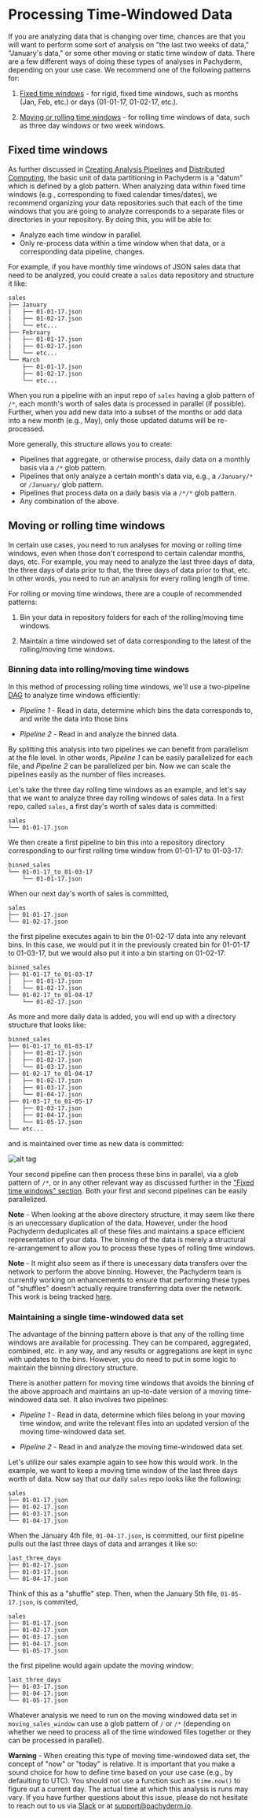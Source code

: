 # Processing Time-Windowed Data

If you are analyzing data that is changing over time, chances are that you will want to perform some sort of analysis on "the last two weeks of data," "January's data," or some other moving or static time window of data.  There are a few different ways of doing these types of analyses in Pachyderm, depending on your use case.  We recommend one of the following patterns for:

1. [Fixed time windows](#fixed-time-windows) - for rigid, fixed time windows, such as months (Jan, Feb, etc.) or days (01-01-17, 01-02-17, etc.).

2. [Moving or rolling time windows](#moving-or-rolling-time-windows) - for rolling time windows of data, such as three day windows or two week windows. 

## Fixed time windows

As further discussed in [Creating Analysis Pipelines](http://docs.pachyderm.io/en/latest/fundamentals/creating_analysis_pipelines.html) and [Distributed Computing](http://docs.pachyderm.io/en/latest/fundamentals/distributed_computing.html), the basic unit of data partitioning in Pachyderm is a "datum" which is defined by a glob pattern. When analyzing data within fixed time windows (e.g., corresponding to fixed calendar times/dates), we recommend organizing your data repositories such that each of the time windows that you are going to analyze corresponds to a separate files or directories in your repository. By doing this, you will be able to:

- Analyze each time window in parallel.
- Only re-process data within a time window when that data, or a corresponding data pipeline, changes.

For example, if you have monthly time windows of JSON sales data that need to be analyzed, you could create a `sales` data repository and structure it like:

```
sales
├── January
|   ├── 01-01-17.json
|   ├── 01-02-17.json
|   └── etc...
├── February
|   ├── 01-01-17.json
|   ├── 01-02-17.json
|   └── etc...
└── March
    ├── 01-01-17.json
    ├── 01-02-17.json
    └── etc...
```

When you run a pipeline with an input repo of `sales` having a glob pattern of `/*`, each month's worth of sales data is processed in parallel (if possible). Further, when you add new data into a subset of the months or add data into a new month (e.g., May), only those updated datums will be re-processed.

More generally, this structure allows you to create:

- Pipelines that aggregate, or otherwise process, daily data on a monthly basis via a `/*` glob pattern.
- Pipelines that only analyze a certain month's data via, e.g., a `/January/*` or `/January/` glob pattern.
- Pipelines that process data on a daily basis via a `/*/*` glob pattern.
- Any combination of the above.

## Moving or rolling time windows

In certain use cases, you need to run analyses for moving or rolling time windows, even when those don't correspond to certain calendar months, days, etc.  For example, you may need to analyze the last three days of data, the three days of data prior to that, the three days of data prior to that, etc.  In other words, you need to run an analysis for every rolling length of time.

For rolling or moving time windows, there are a couple of recommended patterns:

1. Bin your data in repository folders for each of the rolling/moving time windows.

2. Maintain a time windowed set of data corresponding to the latest of the rolling/moving time windows.

### Binning data into rolling/moving time windows

In this method of processing rolling time windows, we'll use a two-pipeline [DAG](http://docs.pachyderm.io/en/latest/fundamentals/creating_analysis_pipelines.html) to analyze time windows efficiently:

- *Pipeline 1* - Read in data, determine which bins the data corresponds to, and write the data into those bins   

- *Pipeline 2* - Read in and analyze the binned data. 

By splitting this analysis into two pipelines we can benefit from parallelism at the file level.  In other words, *Pipeline 1* can be easily parallelized for each file, and *Pipeline 2* can be parallelized per bin. Now we can scale the pipelines easily as the number of files increases.

Let's take the three day rolling time windows as an example, and let's say that we want to analyze three day rolling windows of sales data.  In a first repo, called `sales`, a first day's worth of sales data is committed:

```
sales
└── 01-01-17.json
```

We then create a first pipeline to bin this into a repository directory corresponding to our first rolling time window from 01-01-17 to 01-03-17:

```
binned_sales
└── 01-01-17_to_01-03-17
    └── 01-01-17.json
```

When our next day's worth of sales is committed,

```
sales
├── 01-01-17.json
└── 01-02-17.json
```

the first pipeline executes again to bin the 01-02-17 data into any relevant bins.  In this case, we would put it in the previously created bin for 01-01-17 to 01-03-17, but we would also put it into a bin starting on 01-02-17:

```
binned_sales
├── 01-01-17_to_01-03-17
|   ├── 01-01-17.json
|   └── 01-02-17.json
└── 01-02-17_to_01-04-17
    └── 01-02-17.json
```

As more and more daily data is added, you will end up with a directory structure that looks like:

```
binned_sales
├── 01-01-17_to_01-03-17
|   ├── 01-01-17.json
|   ├── 01-02-17.json
|   └── 01-03-17.json
├── 01-02-17_to_01-04-17
|   ├── 01-02-17.json
|   ├── 01-03-17.json
|   └── 01-04-17.json
├── 01-03-17_to_01-05-17
|   ├── 01-03-17.json
|   ├── 01-04-17.json
|   └── 01-05-17.json
└── etc...
```

and is maintained over time as new data is committed:

![alt tag](time_windows.png)

Your second pipeline can then process these bins in parallel, via a glob pattern of `/*`, or in any other relevant way as discussed further in the ["Fixed time windows" section](#fixed-time-window-directory-structures).  Both your first and second pipelines can be easily parallelized.

**Note** - When looking at the above directory structure, it may seem like there is an uneccessary duplication of the data.  However, under the hood Pachyderm deduplicates all of these files and maintains a space efficient representation of your data.  The binning of the data is merely a structural re-arrangement to allow you to process these types of rolling time windows.  

**Note** - It might also seem as if there is unecessary data transfers over the network to perform the above binning.  However, the Pachyderm team is currently working on enhancements to ensure that performing these types of "shuffles" doesn't actually require transferring data over the network. This work is being tracked [here](https://github.com/pachyderm/pachyderm/issues/1558).

### Maintaining a single time-windowed data set

The advantage of the binning pattern above is that any of the rolling time windows are available for processing.  They can be compared, aggregated, combined, etc. in any way, and any results or aggregations are kept in sync with updates to the bins.  However, you do need to put in some logic to maintain the binning directory structure.  

There is another pattern for moving time windows that avoids the binning of the above approach and maintains an up-to-date version of a moving time-windowed data set.  It also involves two pipelines:

- *Pipeline 1* - Read in data, determine which files belong in your moving time window, and write the relevant files into an updated version of the moving time-windowed data set.  

- *Pipeline 2* - Read in and analyze the moving time-windowed data set.

Let's utilize our sales example again to see how this would work.  In the example, we want to keep a moving time window of the last three days worth of data.  Now say that our daily `sales` repo looks like the following:

```
sales
├── 01-01-17.json
├── 01-02-17.json
├── 01-03-17.json
└── 01-04-17.json
```

When the January 4th file, `01-04-17.json`, is committed, our first pipeline pulls out the last three days of data and arranges it like so:

```
last_three_days
├── 01-02-17.json
├── 01-03-17.json
└── 01-04-17.json
```

Think of this as a "shuffle" step.  Then, when the January 5th file, `01-05-17.json`, is commited,  

```
sales
├── 01-01-17.json
├── 01-02-17.json
├── 01-03-17.json
├── 01-04-17.json
└── 01-05-17.json
```

the first pipeline would again update the moving window:

```
last_three_days
├── 01-03-17.json
├── 01-04-17.json
└── 01-05-17.json
```

Whatever analysis we need to run on the moving windowed data set in `moving_sales_window` can use a glob pattern of `/` or `/*` (depending on whether we need to process all of the time windowed files together or they can be processed in parallel).

**Warning** - When creating this type of moving time-windowed data set, the concept of "now" or "today" is relative.  It is important that you make a sound choice for how to define time based on your use case (e.g., by defaulting to UTC). You should not use a function such as `time.now()` to figure out a current day. The actual time at which this analysis is runs may vary. If you have further questions about this issue, please do not hesitate to reach out to us via [Slack](http://slack.pachyderm.io/) or at support@pachyderm.io.
